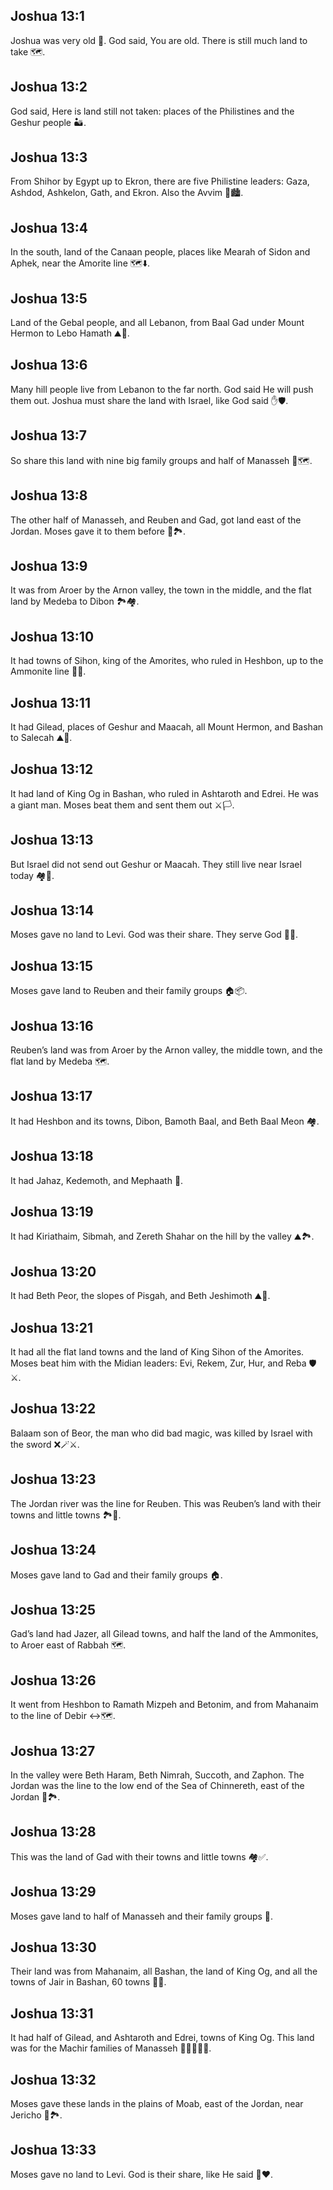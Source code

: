 ## Joshua 13:1
Joshua was very old 👴. God said, You are old. There is still much land to take 🗺️.
## Joshua 13:2
God said, Here is land still not taken: places of the Philistines and the Geshur people 🏜️.
## Joshua 13:3
From Shihor by Egypt up to Ekron, there are five Philistine leaders: Gaza, Ashdod, Ashkelon, Gath, and Ekron. Also the Avvim 🧭🏙️.
## Joshua 13:4
In the south, land of the Canaan people, places like Mearah of Sidon and Aphek, near the Amorite line 🗺️⬇️.
## Joshua 13:5
Land of the Gebal people, and all Lebanon, from Baal Gad under Mount Hermon to Lebo Hamath ⛰️🌲.
## Joshua 13:6
Many hill people live from Lebanon to the far north. God said He will push them out. Joshua must share the land with Israel, like God said ✋🛡️.
## Joshua 13:7
So share this land with nine big family groups and half of Manasseh 📏🗺️.
## Joshua 13:8
The other half of Manasseh, and Reuben and Gad, got land east of the Jordan. Moses gave it to them before 🌅🏞️.
## Joshua 13:9
It was from Aroer by the Arnon valley, the town in the middle, and the flat land by Medeba to Dibon 🏞️🏘️.
## Joshua 13:10
It had towns of Sihon, king of the Amorites, who ruled in Heshbon, up to the Ammonite line 👑🏰.
## Joshua 13:11
It had Gilead, places of Geshur and Maacah, all Mount Hermon, and Bashan to Salecah ⛰️🌄.
## Joshua 13:12
It had land of King Og in Bashan, who ruled in Ashtaroth and Edrei. He was a giant man. Moses beat them and sent them out ⚔️🏳️.
## Joshua 13:13
But Israel did not send out Geshur or Maacah. They still live near Israel today 🏘️🤝.
## Joshua 13:14
Moses gave no land to Levi. God was their share. They serve God 🙏💖.
## Joshua 13:15
Moses gave land to Reuben and their family groups 🏠📦.
## Joshua 13:16
Reuben’s land was from Aroer by the Arnon valley, the middle town, and the flat land by Medeba 🗺️.
## Joshua 13:17
It had Heshbon and its towns, Dibon, Bamoth Baal, and Beth Baal Meon 🏘️.
## Joshua 13:18
It had Jahaz, Kedemoth, and Mephaath 🧭.
## Joshua 13:19
It had Kiriathaim, Sibmah, and Zereth Shahar on the hill by the valley ⛰️🏞️.
## Joshua 13:20
It had Beth Peor, the slopes of Pisgah, and Beth Jeshimoth ⛰️🌿.
## Joshua 13:21
It had all the flat land towns and the land of King Sihon of the Amorites. Moses beat him with the Midian leaders: Evi, Rekem, Zur, Hur, and Reba 🛡️⚔️.
## Joshua 13:22
Balaam son of Beor, the man who did bad magic, was killed by Israel with the sword ❌🪄⚔️.
## Joshua 13:23
The Jordan river was the line for Reuben. This was Reuben’s land with their towns and little towns 🏞️📏.
## Joshua 13:24
Moses gave land to Gad and their family groups 🏠.
## Joshua 13:25
Gad’s land had Jazer, all Gilead towns, and half the land of the Ammonites, to Aroer east of Rabbah 🗺️.
## Joshua 13:26
It went from Heshbon to Ramath Mizpeh and Betonim, and from Mahanaim to the line of Debir ↔️🗺️.
## Joshua 13:27
In the valley were Beth Haram, Beth Nimrah, Succoth, and Zaphon. The Jordan was the line to the low end of the Sea of Chinnereth, east of the Jordan 🌊🏞️.
## Joshua 13:28
This was the land of Gad with their towns and little towns 🏘️✅.
## Joshua 13:29
Moses gave land to half of Manasseh and their family groups 🧭.
## Joshua 13:30
Their land was from Mahanaim, all Bashan, the land of King Og, and all the towns of Jair in Bashan, 60 towns 🏰🔢.
## Joshua 13:31
It had half of Gilead, and Ashtaroth and Edrei, towns of King Og. This land was for the Machir families of Manasseh 👨‍👩‍👧‍👦🏡.
## Joshua 13:32
Moses gave these lands in the plains of Moab, east of the Jordan, near Jericho 🌾🏞️.
## Joshua 13:33
Moses gave no land to Levi. God is their share, like He said 🙏❤️.
